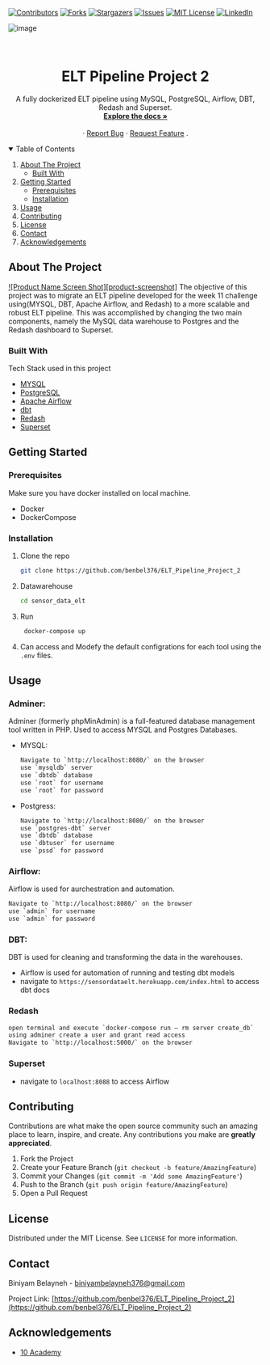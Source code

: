 [![Contributors][contributors-shield]][contributors-url]
[![Forks][forks-shield]][forks-url]
[![Stargazers][stars-shield]][stars-url]
[![Issues][issues-shield]][issues-url]
[![MIT License][license-shield]][license-url]
[![LinkedIn][linkedin-shield]][linkedin-url]

![image](https://user-images.githubusercontent.com/44437166/181994412-9c3c82d1-02e3-44ac-8708-e6d7617ecf3d.png)

<!-- PROJECT LOGO -->
<br />
<p align="center">
  <a href="https://github.com/benbel376/ELT_Pipeline_Project_2">
  </a>
  <h1 align="center">ELT Pipeline Project 2</h1>
  <p align="center">
    A fully dockerized ELT pipeline using MySQL, PostgreSQL, Airflow, DBT, Redash and Superset.
    <br />
    <a href="https://sensordataelt.herokuapp.com/index.html"><strong>Explore the docs »</strong><a>
    <br />
    <br />
    ·
    <a href="https://github.com/benbel376/ELT_Pipeline_Project_2/issues">Report Bug</a>
    ·
    <a href="https://github.com/benbel376/ELT_Pipeline_Project_2/issues">Request Feature</a>
    .
  </p>
</p>



<!-- TABLE OF CONTENTS -->
<details open="open">
  <summary>Table of Contents</summary>
  <ol>
    <li>
      <a href="#about-the-project">About The Project</a>
      <ul>
        <li><a href="#built-with">Built With</a></li>
      </ul>
    </li>
    <li>
      <a href="#getting-started">Getting Started</a>
      <ul>
        <li><a href="#prerequisites">Prerequisites</a></li>
        <li><a href="#installation">Installation</a></li>
      </ul>
    </li>
    <li><a href="#usage">Usage</a></li>
    <li><a href="#contributing">Contributing</a></li>
    <li><a href="#license">License</a></li>
    <li><a href="#contact">Contact</a></li>
    <li><a href="#acknowledgements">Acknowledgements</a></li>
  </ol>
</details>



<!-- ABOUT THE PROJECT -->
## About The Project

[![Product Name Screen Shot][product-screenshot]](https://example.com)
The objective of this project was to migrate an ELT pipeline developed for the week 11 challenge using(MYSQL, DBT, Apache Airflow, and Redash) to a more scalable and robust ELT pipeline. This was accomplished by changing the two main components, namely the MySQL data warehouse to Postgres and the Redash dashboard to Superset.

### Built With

Tech Stack used in this project
* [MYSQL](https://getbootstrap.com)
* [PostgreSQL](https://www.postgresql.org/)
* [Apache Airflow](https://jquery.com)
* [dbt](https://laravel.com)
* [Redash](https://laravel.com)
* [Superset](https://superset.apache.org/)



<!-- GETTING STARTED -->
## Getting Started

### Prerequisites

Make sure you have docker installed on local machine.
* Docker
* DockerCompose
  
### Installation

1. Clone the repo
   ```sh
   git clone https://github.com/benbel376/ELT_Pipeline_Project_2
   ```
2. Datawarehouse
   ```sh
   cd sensor_data_elt
   ```
3. Run
   ```sh
    docker-compose up
   ```
4. Can access and Modefy the default configrations for each tool using the `.env` files.


<!-- USAGE EXAMPLES -->
## Usage

### Adminer: 
Adminer (formerly phpMinAdmin) is a full-featured database management tool written in PHP. Used to access MYSQL and Postgres Databases.
- MYSQL:
   ```sh
   Navigate to `http://localhost:8080/` on the browser
   use `mysqldb` server
   use `dbtdb` database
   use `root` for username
   use `root` for password
   ```
- Postgress:
   ```sh
   Navigate to `http://localhost:8080/` on the browser
   use `postgres-dbt` server
   use `dbtdb` database
   use `dbtuser` for username
   use `pssd` for password
   ```
### Airflow: 
  Airflow is used for aurchestration and automation.
   ```sh
   Navigate to `http://localhost:8080/` on the browser
   use `admin` for username
   use `admin` for password
   ```
### DBT:
DBT is used for cleaning and transforming the data in the warehouses. 
- Airflow is used for automation of running and testing dbt models
- navigate to `https://sensordataelt.herokuapp.com/index.html` to access dbt docs

### Redash
   ```sh
   open terminal and execute `docker-compose run — rm server create_db`
   using adminer create a user and grant read access
   Navigate to `http://localhost:5000/` on the browser
   ```
### Superset
- navigate to `localhost:8088` to access Airflow 



<!-- CONTRIBUTING -->
## Contributing

Contributions are what make the open source community such an amazing place to learn, inspire, and create. Any contributions you make are **greatly appreciated**.

1. Fork the Project
2. Create your Feature Branch (`git checkout -b feature/AmazingFeature`)
3. Commit your Changes (`git commit -m 'Add some AmazingFeature'`)
4. Push to the Branch (`git push origin feature/AmazingFeature`)
5. Open a Pull Request



<!-- LICENSE -->
## License

Distributed under the MIT License. See `LICENSE` for more information.



<!-- CONTACT -->
## Contact

Biniyam Belayneh - biniyambelayneh376@gmail.com

Project Link: [https://github.com/benbel376/ELT_Pipeline_Project_2](https://github.com/benbel376/ELT_Pipeline_Project_2)



<!-- ACKNOWLEDGEMENTS -->
## Acknowledgements
* [10 Academy](https://www.10academy.org/)



<!-- MARKDOWN LINKS & IMAGES -->
<!-- https://www.markdownguide.org/basic-syntax/#reference-style-links -->
[contributors-shield]: https://img.shields.io/github/contributors/benbel376/ELT_Pipeline_Project_2.svg?style=for-the-badge
[contributors-url]: https://github.com/benbel376/ELT_Pipeline_Project_2/graphs/contributors
[forks-shield]: https://img.shields.io/github/forks/benbel376/ELT_Pipeline_Project_2.svg?style=for-the-badge
[forks-url]: https://github.com/benbel376/ELT_Pipeline_Project_2/network/members
[stars-shield]: https://img.shields.io/github/stars/benbel376/ELT_Pipeline_Project_2.svg?style=for-the-badge
[stars-url]: https://github.com/benbel376/ELT_Pipeline_Project_2/stargazers
[issues-shield]: https://img.shields.io/github/issues/benbel376/ELT_Pipeline_Project_2.svg?style=for-the-badge
[issues-url]: https://github.com/benbel376/ELT_Pipeline_Project_2/issues
[license-shield]: https://img.shields.io/github/license/benbel376/ELT_Pipeline_Project_2.svg?style=for-the-badge
[license-url]: https://github.com/benbel376/ELT_Pipeline_Project_2/blob/master/LICENSE.txt
[linkedin-shield]: https://img.shields.io/badge/-LinkedIn-black.svg?style=for-the-badge&logo=linkedin&colorB=555
[linkedin-url]: https://www.linkedin.com/in/biniyam-belayneh-demisse-42909617a//


